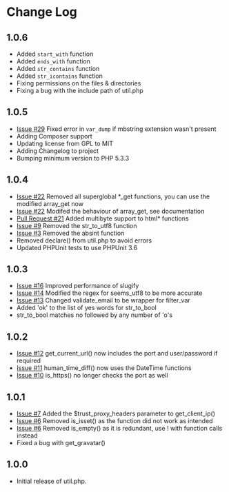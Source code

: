 Change Log
==========

1.0.6
-----

* Added `start_with` function
* Added `ends_with` function
* Added `str_contains` function
* Added `str_icontains` function
* Fixing permissions on the files & directories
* Fixing a bug with the include path of util.php

1.0.5
-----

* [Issue #29](https://github.com/brandonwamboldt/utilphp/issues/29) Fixed error in `var_dump` if mbstring extension wasn't present
* Adding Composer support
* Updating license from GPL to MIT
* Adding Changelog to project
* Bumping minimum version to PHP 5.3.3

1.0.4
-----

* [Issue #22](https://github.com/brandonwamboldt/utilphp/issues/22) Removed all superglobal *_get functions, you can use the modified array_get now
* [Issue #22](https://github.com/brandonwamboldt/utilphp/issues/22) Modifed the behaviour of array_get, see documentation
* [Pull Request #21](https://github.com/brandonwamboldt/utilphp/pull/21) Added multibyte support to html* functions
* [Issue #9](https://github.com/brandonwamboldt/utilphp/issues/9) Removed the str_to_utf8 function
* [Issue #3](https://github.com/brandonwamboldt/utilphp/issues/3) Removed the absint function
* Removed declare() from util.php to avoid errors
* Updated PHPUnit tests to use PHPUnit 3.6

1.0.3
-----

* [Issue #16](https://github.com/brandonwamboldt/utilphp/issues/16) Improved performance of slugify
* [Issue #14](https://github.com/brandonwamboldt/utilphp/issues/14) Modified the regex for seems_utf8 to be more accurate
* [Issue #13](https://github.com/brandonwamboldt/utilphp/issues/13) Changed validate_email to be wrapper for filter_var
* Added 'ok' to the list of yes words for str_to_bool
* str_to_bool matches no followed by any number of 'o's

1.0.2
-----

* [Issue #12](https://github.com/brandonwamboldt/utilphp/issues/12) get_current_url() now includes the port and user/password if required
* [Issue #11](https://github.com/brandonwamboldt/utilphp/issues/11) human_time_diff() now uses the DateTime functions
* [Issue #10](https://github.com/brandonwamboldt/utilphp/issues/10) is_https() no longer checks the port as well

1.0.1
-----

* [Issue #7](https://github.com/brandonwamboldt/utilphp/issues/7) Added the $trust_proxy_headers parameter to get_client_ip()
* [Issue #6](https://github.com/brandonwamboldt/utilphp/issues/6) Removed is_isset() as the function did not work as intended
* [Issue #6](https://github.com/brandonwamboldt/utilphp/issues/6) Removed is_empty() as it is redundant, use ! with function calls instead
* Fixed a bug with get_gravatar()

1.0.0
-----

* Initial release of util.php.
